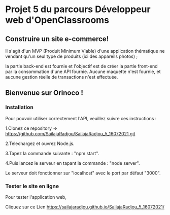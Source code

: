 # Projet 5 du parcours Développeur web d'OpenClassrooms 

## Construire un site e-commerce!

   Il s'agit d'un MVP (Produit Minimum Viable) d'une application thématique ne vendant qu'un seul type de produits (ici des appareils photos) ;

   la partie back-end est fournie et l'objectif est de créer la partie front-end par la consommation d'une API fournie.
   Aucune maquette n'est fournie, et aucune gestion réelle de transactions n'est effectuée.

## Bienvenue sur Orinoco !

### Installation

  Pour pouvoir utiliser correctement l'API,
  veuillez suivre ces instructions :

  1.Clonez ce repository => https://github.com/SailajaRadjou/SailajaRadjou_5_16072021.git

  2.Telechargez et ouvrez Node.js.
  
  3.Tapez la commande suivante : "npm start".
  
  4.Puis lancez le serveur en tapant la commande : "node server".
  
  Le serveur doit fonctionner sur "localhost" avec le port par défaut "3000".

### Tester le site en ligne

  Pour tester l'application web, 
  
  Cliquez sur ce Lien https://sailajaradjou.github.io/SailajaRadjou_5_16072021/
  
  
